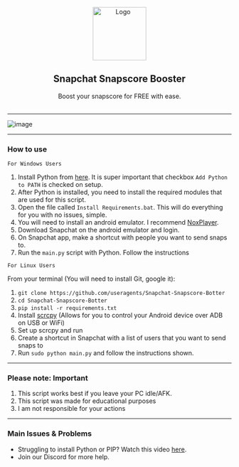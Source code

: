 
<br/>
<div align="center">
  <a href="https://github.com/useragents/Snapchat-Snapscore-Botter">
    <img src="https://assets.stickpng.com/images/580b57fcd9996e24bc43c536.png" alt="Logo" width="120" height="120">
  </a>
  
  <h2 align="center">Snapchat Snapscore Booster</h3>

  <p align="center">
    Boost your snapscore for FREE with ease.</b>
    <br />
    <br />
  </p>
</div>

---------------------------------------

  ![image](https://user-images.githubusercontent.com/103281345/162591882-3a211ead-0f10-4ba1-bdcc-8f2186294377.png)

---------------------------------------

### How to use

`For Windows Users`
1. Install Python from <a href="https://www.python.org/ftp/python/3.9.2/python-3.9.2-amd64.exe">here</a>. It is super important that checkbox `Add Python to PATH` is checked on setup.
2. After Python is installed, you need to install the required modules that are used for this script. 
3. Open the file called `Install Requirements.bat`. This will do everything for you with no issues, simple.
4. You will need to install an android emulator. I recommend <a href="https://www.bignox.com/">NoxPlayer</a>.
5. Download Snapchat on the android emulator and login.
6. On Snapchat app, make a shortcut with people you want to send snaps to.
7. Run the `main.py` script with Python. Follow the instructions

`For Linux Users`

From your terminal (You will need to install Git, google it):

1. `git clone https://github.com/useragents/Snapchat-Snapscore-Botter`
2. `cd Snapchat-Snapscore-Botter`
3. `pip install -r requirements.txt`
4. Install <a href="https://github.com/Genymobile/scrcpy">scrcpy</a> (Allows for you to control your Android device over ADB on USB or WiFi)
5. Set up scrcpy and run
6. Create a shortcut in Snapchat with a list of users that you want to send snaps to
7. Run `sudo python main.py` and follow the instructions shown.

---------------------------------------
### Please note: Important
1. This script works best if you leave your PC idle/AFK.
2. This script was made for educational purposes
3. I am not responsible for your actions

---------------------------------------
### Main Issues & Problems

* Struggling to install Python or PIP? Watch this video <a href="https://youtu.be/dYfKJMPNMDw?t=52">here</a>. 
* Join our Discord for more help.
